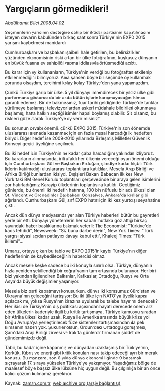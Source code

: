 # Yargıçların görmedikleri!

*Abdülhamit Bilici 2008.04.02*

<tr><td class="metin" colspan="2" style="padding-top: 20px; padding-left: 5px; padding-right: 10px;">Seçmenlerin yarısının desteğine sahip bir iktidar partisinin kapatılmasını isteyen davanın kabulünden birkaç saat sonra Türkiye'nin EXPO 2015 yarışını kaybetmesi manidardı.</td></tr><tr><td class="metin" colspan="2" style="padding-top: 20px; padding-left: 5px; padding-right: 10px;"><p>Cumhurbaşkanı ve başbakanı şaibeli hale getirilen, bu belirsizlikler yüzünden ekonomisinin riski artan bir ülke fotoğrafının, kuşkusuz dünyanın en büyük fuarına ev sahipliği yapma iddiasıyla örtüşmediği açıktı. 
<p> Bu karar için oy kullananların, Türkiye'nin verdiği bu fotoğraftan etkilenip etkilenmediğini bilmiyoruz. Ama şahsen böyle bir seçimde oy kullanmak zorunda olsaydım, tercihimi kolay kolay Türkiye'den yana yapamazdım. 
<p> Çünkü Türkiye garip bir ülke. 5 yıl dünyayı imrendirecek bir yıldız ülke gibi performans gösterse de bir anda bütün işlerin karışmayacağını kimse garanti edemez. Bir de bakmışsınız, fuar tarihi geldiğinde Türkiye'de tanklar yürümeye başlamış; televizyonlardan askerî müdahale bildirileri okunmaya başlamış; hatta halkın seçtiği isimler hapsi boylamış olabilir. Siz olsanız, bu riskleri göze alarak Türkiye'ye oy verir misiniz?
<p> Bu sorunun cevabı önemli, çünkü EXPO 2015, Türkiye'nin son dönemde uluslararası arenada kazanmak için en fazla mesai harcadığı iki hedeften biriydi. Diğer hedef ise 2009-2010 yıllarında Birleşmiş Milletler Güvenlik Konseyi geçici üyeliğine seçilmek. 
<p> Bu iki hedef için Türkiye'nin ne kadar çaba harcadığını yakından izliyoruz. Bu kararların alınmasında, irili ufaklı her ülkenin vereceği oyun önemi olduğu için Cumhurbaşkanı Gül ve Başbakan Erdoğan, şimdiye kadar hiçbir Türk liderin katılmadığı uluslararası toplantılara katıldılar. Mesela Arap Birliği ve Afrika Birliği bunlardan ikisiydi. Dışişleri Bakanı Babacan ilk kez New York'taki BM Genel Kurulu toplantıları çerçevesinde bir araya gelen isimlerini zor hatırladığımız Karayip ülkelerinin toplantısına katıldı. Geçtiğimiz günlerde, bu önemli iki hedefin hatırına, 100 bin nüfuslu bir ada ülkesi olan St. Vincent ve Grenadinler Başbakanı Gonsalves, Ankara'da krallar gibi ağırlandı. Cumhurbaşkanı Gül, sırf EXPO hatırı için iki kez yurtdışı seyahatine çıktı. 
<p> Ancak dün dünya medyasında yer alan Türkiye haberleri bütün bu gayretleri yerle bir etti. Dünyayı yönetenlerin her sabah mutlaka göz attığı birkaç yayındaki haber başlıklarına bakmak yeterli: The Economist: "Türkiye'de kaos tehdidi", Newsweek: "Siz buna darbe deyin", New Yok Times: "Türk yargısı siyasi açıdan patlayıcı davayı kabul etti", Khaleej Times: "Türk ikilemi"...
<p> Umarız, ortaya çıkan bu tablo ve EXPO 2015'in kaybı Türkiye'nin diğer hedeflerinin de kaybedileceğinin habercisi olmaz. 
<p> Ancak mesele keşke sadece bu iki konuyla sınırlı olsa. Türkiye, dünyanın hızla yeniden şekillendiği bir coğrafyanın tam ortasında bulunuyor. Her biri bizi yakından ilgilendiren Balkanlar, Kafkaslar, Ortadoğu, Rusya ve Orta Asya'da büyük değişimler yaşanıyor. 
<p> Mesela biz parti kapatmayı konuşurken, dünya iki komşumuz Gürcistan ve Ukrayna'nın geleceğini tartışıyor: Bu iki ülke için NATO'ya üyelik kapısı açılacak mı, yoksa Rusya'nın itirazına uyularak bu talebe hayır mı denecek? Her ikisi de Türkiye'nin dış politikası açısından hayati derecede önem arz eden ülkelerin kaderiyle ilgili bu kritik tartışmaya, Türkiye kamuoyu sıradan bir Afrika ülkesi kadar uzak. Rusya ile Amerika arasında büyük krize yol Doğu Avrupa'ya yerleştirilecek füze sistemleri tartışmasından da pek kimsenin haberi yok. Şükürler olsun, Ürdün'deki Ortadoğu görüşmesi, Şam'daki Arap Birliği zirvesi ve Irak'ta günlerdir tırmanan şiddet de gündemimizde değil. 
<p> Tabii, bu kadar içine kapanmış ve dünyadan uzaklaşmış bir Türkiye'nin, Kerkük, Kıbrıs ve enerji gibi kritik konuları nasıl takip edeceği ayrı bir merak konusu. Bu manzara, son 6 yılda dünya ekonomi liginde 9 basamak sıçrayarak 17. sıraya yükselen Türkiye'ye yakışmıyor. Yaşadığımız bölge de maalesef böyle başsız ülke lüksüne hiç uygun değil. Bu çılgınlığa bir an önce kalıcı çözüm bulmamız gerekiyor.<br/></p></p></p></p></p></p></p></p></p></p></td></tr>

Kaynak: [zaman.com.tr](http://zaman.com.tr/yazar.do?yazino=672283), [web.archive.org (arşiv bağlantısı)](http://web.archive.org/web/20080609182753/http://www.zaman.com.tr:80/yazar.do?yazino=672283)
